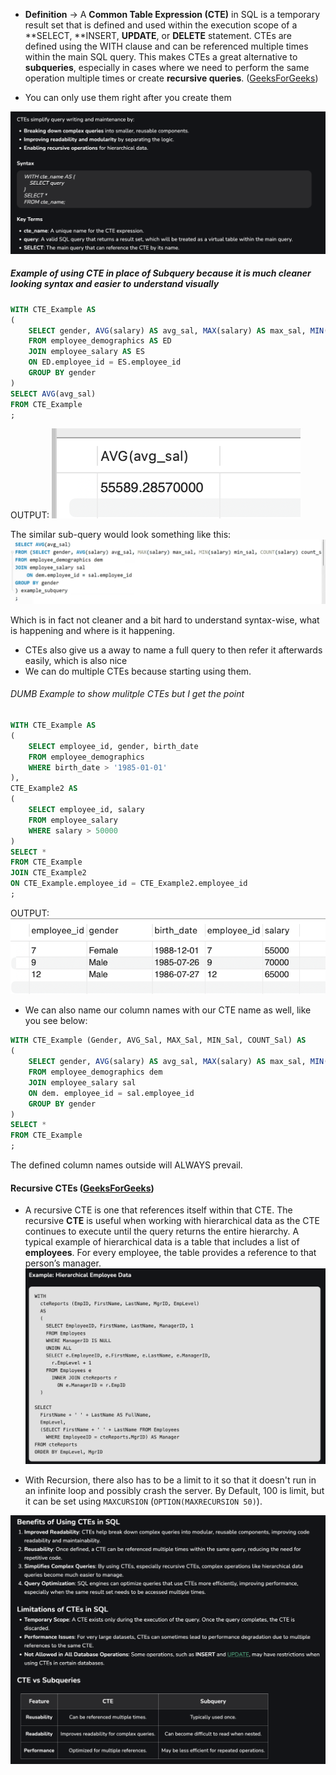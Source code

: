 - **Definition** → A **Common Table Expression (CTE)** in SQL is a temporary result set that is defined and used within the execution scope of a **SELECT, **INSERT, **UPDATE**, or **DELETE** statement. CTEs are defined using the WITH clause and can be referenced multiple times within the main SQL query. This makes CTEs a great alternative to **subqueries**, especially in cases where we need to perform the same operation multiple times or create **recursive queries**. ([GeeksForGeeks](https://www.geeksforgeeks.org/cte-in-sql/)) 

- You can only use them right after you create them

![](attachments/Pasted%20image%2020250517164929.png)

##### Example of using CTE in place of Subquery because it is much cleaner looking syntax and easier to understand visually

```SQL
WITH CTE_Example AS
(
	SELECT gender, AVG(salary) AS avg_sal, MAX(salary) AS max_sal, MIN(salary) AS min_sal, COUNT(salary) AS count_sal
	FROM employee_demographics AS ED
	JOIN employee_salary AS ES
	ON ED.employee_id = ES.employee_id
	GROUP BY gender
)
SELECT AVG(avg_sal)
FROM CTE_Example
;
```

OUTPUT:
![](attachments/Pasted%20image%2020250517165251.png)

The similar sub-query would look something like this:
![](attachments/Pasted%20image%2020250517165403.png)

Which is in fact not cleaner and a bit hard to understand syntax-wise, what is happening and where is it happening.

- CTEs also give us a away to name a full query  to then refer it afterwards easily, which is also nice
- We can do multiple CTEs because starting using them.

###### DUMB Example to show mulitple CTEs but I get the point

```SQL
WITH CTE_Example AS
(
	SELECT employee_id, gender, birth_date
	FROM employee_demographics
	WHERE birth_date > '1985-01-01'
),
CTE_Example2 AS
(
	SELECT employee_id, salary
	FROM employee_salary
	WHERE salary > 50000
)
SELECT *
FROM CTE_Example
JOIN CTE_Example2
ON CTE_Example.employee_id = CTE_Example2.employee_id
;
```

OUTPUT:
![](attachments/Pasted%20image%2020250517170249.png)

- We can also name our column names with our CTE name as well, like you see below:
```SQL
WITH CTE_Example (Gender, AVG_Sal, MAX_Sal, MIN_Sal, COUNT_Sal) AS
(
	SELECT gender, AVG(salary) AS avg_sal, MAX(salary) AS max_sal, MIN(salary) AS min_sal, COUNT(salary) AS count_sal
	FROM employee_demographics dem
	JOIN employee_salary sal
	ON dem. employee_id = sal.employee_id
	GROUP BY gender
)
SELECT *
FROM CTE_Example
;
```

The defined column names outside will  ALWAYS prevail.

#### Recursive CTEs ([GeeksForGeeks](https://www.geeksforgeeks.org/cte-in-sql/#:~:text=recursive%20common%20table%20expression%20))

- A recursive CTE is one that references itself within that CTE. The recursive **CTE** is useful when working with hierarchical data as the CTE continues to execute until the query returns the entire hierarchy. A typical example of hierarchical data is a table that includes a list of **employees**. For every employee, the table provides a reference to that person’s manager.
![](attachments/Pasted%20image%2020250517170729.png)

- With Recursion, there also has to be a limit to it so that it doesn't run in an infinite loop and possibly crash the server. By Default, 100 is limit,  but it can be set using `MAXCURSION` (`OPTION(MAXRECURSION 50)`).

![](attachments/Pasted%20image%2020250517170946.png)
